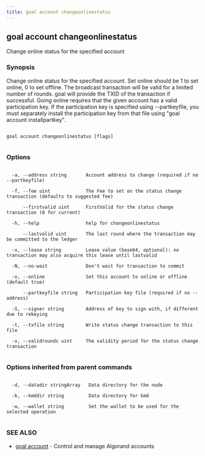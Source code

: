 ```yaml
---
title: goal account changeonlinestatus
---
```


## goal account changeonlinestatus



Change online status for the specified account



### Synopsis



Change online status for the specified account. Set online should be 1 to set online, 0 to set offline. The broadcast transaction will be valid for a limited number of rounds. goal will provide the TXID of the transaction if successful. Going online requires that the given account has a valid participation key. If the participation key is specified using --partkeyfile, you must separately install the participation key from that file using "goal account installpartkey".




```

goal account changeonlinestatus [flags]


```



### Options




```

  -a, --address string       Account address to change (required if no --partkeyfile)

  -f, --fee uint             The Fee to set on the status change transaction (defaults to suggested fee)

      --firstvalid uint      FirstValid for the status change transaction (0 for current)

  -h, --help                 help for changeonlinestatus

      --lastvalid uint       The last round where the transaction may be committed to the ledger

  -x, --lease string         Lease value (base64, optional): no transaction may also acquire this lease until lastvalid

  -N, --no-wait              Don't wait for transaction to commit

  -o, --online               Set this account to online or offline (default true)

      --partkeyfile string   Participation key file (required if no --address)

  -S, --signer string        Address of key to sign with, if different due to rekeying

  -t, --txfile string        Write status change transaction to this file

  -v, --validrounds uint     The validity period for the status change transaction


```



### Options inherited from parent commands




```

  -d, --datadir stringArray   Data directory for the node

  -k, --kmddir string         Data directory for kmd

  -w, --wallet string         Set the wallet to be used for the selected operation


```



### SEE ALSO



* [goal account](../../account/account/)	 - Control and manage Algorand accounts



